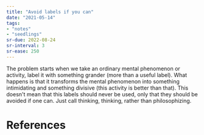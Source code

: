 ```yaml
---
title: "Avoid labels if you can"
date: "2021-05-14"
tags:
- "notes"
- "seedlings"
sr-due: 2022-08-24
sr-interval: 3
sr-ease: 250
---
```


The problem starts when we take an ordinary mental phenomenon or activity, label it with something grander (more than a useful label). What happens is that it transforms the mental phenomenon into something intimidating and something divisive (this activity is better than that). This doesn't mean that this labels should never be used, only that they should be avoided if one can. Just call thinking, thinking, rather than philosophizing.

# References

